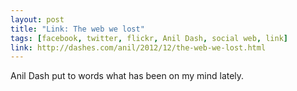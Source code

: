 ```yaml
---
layout: post
title: "Link: The web we lost"
tags: [facebook, twitter, flickr, Anil Dash, social web, link]
link: http://dashes.com/anil/2012/12/the-web-we-lost.html
---
```


Anil Dash put to words what has been on my mind lately.